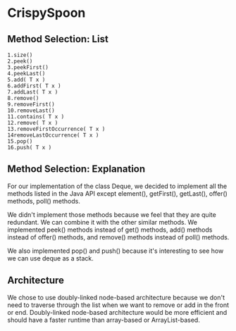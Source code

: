 # CrispySpoon

## Method Selection: List

```
1.size()
2.peek()
3.peekFirst()
4.peekLast()
5.add( T x )
6.addFirst( T x )
7.addLast( T x )
8.remove()
9.removeFirst()
10.removeLast()
11.contains( T x )
12.remove( T x )
13.removeFirstOccurrence( T x )
14removeLastOccurrence( T x )
15.pop()
16.push( T x )
```

## Method Selection: Explanation
For our implementation of the class Deque, we decided to implement all the methods listed in the Java API except element(), getFirst(), getLast(), offer() methods, poll() methods. 

We didn't implement those methods because we feel that they are quite redundant. We can combine it with the other similar methods. We implemented peek() methods instead of get() methods, add() methods instead of offer() methods, and remove() methods instead of poll() methods.

We also implemented pop() and push() because it's interesting to see how we can use deque as a stack.

## Architecture
We chose to use doubly-linked node-based architecture because we don't need to traverse through the list when we want to remove or add in the front or end. Doubly-linked node-based architecture would be more efficient and should have a faster runtime than array-based or ArrayList-based.
